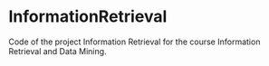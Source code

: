 # InformationRetrieval
Code of the project Information Retrieval for the course Information Retrieval and Data Mining.
